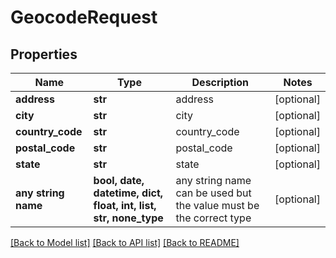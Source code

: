 # GeocodeRequest


## Properties
Name | Type | Description | Notes
------------ | ------------- | ------------- | -------------
**address** | **str** | address | [optional] 
**city** | **str** | city | [optional] 
**country_code** | **str** | country_code | [optional] 
**postal_code** | **str** | postal_code | [optional] 
**state** | **str** | state | [optional] 
**any string name** | **bool, date, datetime, dict, float, int, list, str, none_type** | any string name can be used but the value must be the correct type | [optional]

[[Back to Model list]](../README.md#documentation-for-models) [[Back to API list]](../README.md#documentation-for-api-endpoints) [[Back to README]](../README.md)


